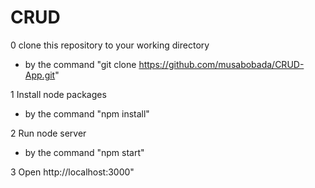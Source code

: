 # CRUD
0 clone this repository to your working directory 
  - by the command "git clone https://github.com/musabobada/CRUD-App.git"

1 Install node packages
  - by the command "npm install"
  
2 Run node server
  - by the command "npm start"

3 Open http://localhost:3000"
